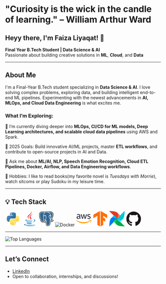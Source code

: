 # "Curiosity is the wick in the candle of learning." – William Arthur Ward  

## Heyy there, I'm Faiza Liyaqat! 👋  

**Final Year B.Tech Student | Data Science & AI**  
Passionate about building creative solutions in **ML**, **Cloud**, and **Data**  

---

## About Me  
I'm a Final-Year B.Tech student specializing in **Data Science & AI**. I love solving complex problems, exploring data, and building intelligent end-to-end ML pipelines. Experimenting with the newest advancements in **AI, MLOps, and Cloud Data Engineering** is what excites me. 

### What I’m Exploring:

🌱 I’m currently diving deeper into **MLOps, CI/CD for ML models, Deep Learning architectures, and scalable cloud data pipelines** using AWS and Spark.  

🎯 2025 Goals: Build innovative AI/ML projects, master **ETL workflows**, and contribute to open-source projects in AI and Data.  

💬 Ask me about **ML/AI, NLP, Speech Emotion Recognition, Cloud ETL Pipelines, Docker, Airflow, and Data Engineering workflows**.  

🔮 Hobbies: I like to read books(my favorite novel is *Tuesdays with Morrie*), watch sitcoms or play Sudoku in my leisure time.  

---

## 💡 Tech Stack  

<p align="left">
  <img src="https://raw.githubusercontent.com/devicons/devicon/master/icons/python/python-original.svg" width="50" height="50" alt="Python" />
  <img src="https://raw.githubusercontent.com/devicons/devicon/master/icons/java/java-original.svg" width="50" height="50" alt="Java" />
  <img src="https://raw.githubusercontent.com/devicons/devicon/master/icons/postgresql/postgresql-original.svg" width="50" height="50" alt="SQL" />
  <img src="https://raw.githubusercontent.com/rajpratyush/rajpratyush/main/assets/docker.gif" width="50" height="50" alt="Docker" />
  <img src="https://raw.githubusercontent.com/devicons/devicon/master/icons/amazonwebservices/amazonwebservices-original-wordmark.svg" width="50" height="50" alt="AWS" />
  <img src="https://raw.githubusercontent.com/devicons/devicon/master/icons/tensorflow/tensorflow-original.svg" width="50" height="50" alt="TensorFlow" />
  <img src="https://raw.githubusercontent.com/devicons/devicon/master/icons/apacheairflow/apacheairflow-original.svg" width="50" height="50" alt="Airflow" />
  <img src="https://raw.githubusercontent.com/devicons/devicon/master/icons/github/github-original.svg" width="50" height="50" alt="GitHub" />
</p>

---

![Top Languages](https://github-readme-stats.vercel.app/api/top-langs/?username=faizaliyaqat&layout=compact&theme=default)  

---
## Let’s Connect  

- [LinkedIn](https://www.linkedin.com/in/faiza-liyaqat-682137217/)  
- Open to collaboration, internships, and discussions!  
